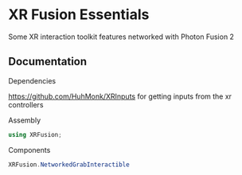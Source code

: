 # XR Fusion Essentials
Some XR interaction toolkit features networked with Photon Fusion 2

## Documentation

Dependencies

https://github.com/HuhMonk/XRInputs for getting inputs from the xr controllers

Assembly

```csharp
using XRFusion;
```

Components

```csharp
XRFusion.NetworkedGrabInteractible
```
